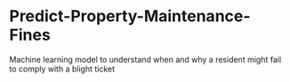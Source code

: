 # Predict-Property-Maintenance-Fines
Machine learning model to understand when and why a resident might fail to comply with a blight ticket

